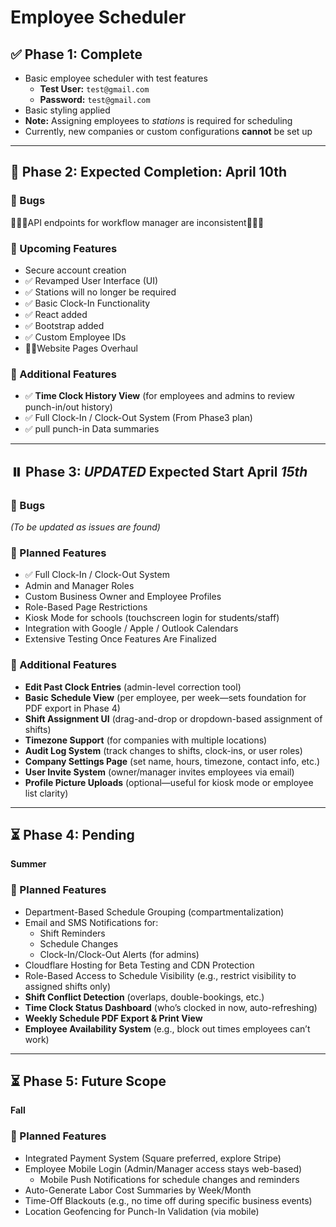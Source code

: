 # Employee Scheduler

## ✅ Phase 1: Complete

- Basic employee scheduler with test features  
  - **Test User:** `test@gmail.com`  
  - **Password:** `test@gmail.com`  
- Basic styling applied  
- **Note:** Assigning employees to *stations* is required for scheduling  
- Currently, new companies or custom configurations **cannot** be set up  

---

## 🚀 Phase 2: Expected Completion: April 10th

### 🐞 Bugs
🐞🐞🐞API endpoints for workflow manager are inconsistent🐞🐞🐞
### 🔧 Upcoming Features
- Secure account creation  
- ✅ Revamped User Interface (UI)  
- ✅ Stations will no longer be required  
- ✅ Basic Clock-In Functionality  
- ✅ React added  
- ✅ Bootstrap added  
- ✅ Custom Employee IDs  
- 🔧🔧Website Pages Overhaul

### 🧩 Additional Features
- ✅ **Time Clock History View** (for employees and admins to review punch-in/out history)  
- ✅ Full Clock-In / Clock-Out System  (From Phase3 plan)
- ✅ pull punch-in Data summaries

---

## ⏸️ Phase 3: ***UPDATED*** Expected Start April ***15th***

### 🐞 Bugs  
_(To be updated as issues are found)_

### 🔧 Planned Features
- ✅ Full Clock-In / Clock-Out System  
- Admin and Manager Roles  
- Custom Business Owner and Employee Profiles  
- Role-Based Page Restrictions  
- Kiosk Mode for schools (touchscreen login for students/staff)  
- Integration with Google / Apple / Outlook Calendars  
- Extensive Testing Once Features Are Finalized  

### 🧩 Additional Features
- **Edit Past Clock Entries** (admin-level correction tool)  
- **Basic Schedule View** (per employee, per week—sets foundation for PDF export in Phase 4)  
- **Shift Assignment UI** (drag-and-drop or dropdown-based assignment of shifts)  
- **Timezone Support** (for companies with multiple locations)  
- **Audit Log System** (track changes to shifts, clock-ins, or user roles)  
- **Company Settings Page** (set name, hours, timezone, contact info, etc.)  
- **User Invite System** (owner/manager invites employees via email)  
- **Profile Picture Uploads** (optional—useful for kiosk mode or employee list clarity)

---

## ⏳ Phase 4: Pending  
**Summer**

### 📌 Planned Features
- Department-Based Schedule Grouping (compartmentalization)  
- Email and SMS Notifications for:  
  - Shift Reminders  
  - Schedule Changes  
  - Clock-In/Clock-Out Alerts (for admins)  
- Cloudflare Hosting for Beta Testing and CDN Protection  
- Role-Based Access to Schedule Visibility (e.g., restrict visibility to assigned shifts only)  
- **Shift Conflict Detection** (overlaps, double-bookings, etc.)  
- **Time Clock Status Dashboard** (who’s clocked in now, auto-refreshing)  
- **Weekly Schedule PDF Export & Print View**  
- **Employee Availability System** (e.g., block out times employees can’t work)

---

## ⏳ Phase 5: Future Scope  
**Fall**

### 📌 Planned Features
- Integrated Payment System (Square preferred, explore Stripe)  
- Employee Mobile Login (Admin/Manager access stays web-based)  
  - Mobile Push Notifications for schedule changes and reminders  
- Auto-Generate Labor Cost Summaries by Week/Month  
- Time-Off Blackouts (e.g., no time off during specific business events)  
- Location Geofencing for Punch-In Validation (via mobile)
